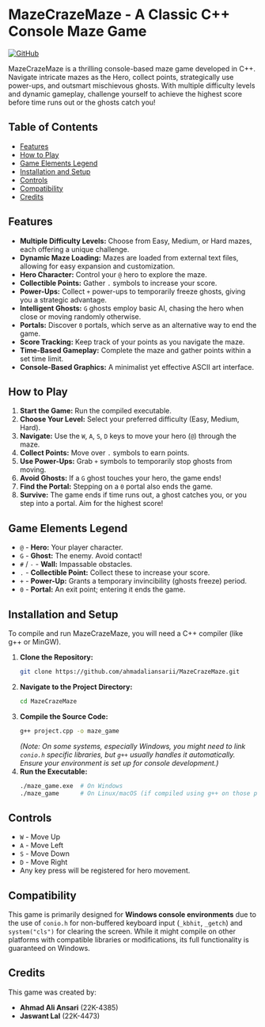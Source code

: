# MazeCrazeMaze - A Classic C++ Console Maze Game

[![GitHub](https://img.shields.io/badge/GitHub-Repo-blue?style=flat-square&logo=github)](https://github.com/ahmadaliansarii/MazeCrazeMaze)

MazeCrazeMaze is a thrilling console-based maze game developed in C++. Navigate intricate mazes as the Hero, collect points, strategically use power-ups, and outsmart mischievous ghosts. With multiple difficulty levels and dynamic gameplay, challenge yourself to achieve the highest score before time runs out or the ghosts catch you!

## Table of Contents

-   [Features](#features)
-   [How to Play](#how-to-play)
-   [Game Elements Legend](#game-elements-legend)
-   [Installation and Setup](#installation-and-setup)
-   [Controls](#controls)
-   [Compatibility](#compatibility)
-   [Credits](#credits)

## Features

*   **Multiple Difficulty Levels:** Choose from Easy, Medium, or Hard mazes, each offering a unique challenge.
*   **Dynamic Maze Loading:** Mazes are loaded from external text files, allowing for easy expansion and customization.
*   **Hero Character:** Control your `@` hero to explore the maze.
*   **Collectible Points:** Gather `.` symbols to increase your score.
*   **Power-Ups:** Collect `+` power-ups to temporarily freeze ghosts, giving you a strategic advantage.
*   **Intelligent Ghosts:** `G` ghosts employ basic AI, chasing the hero when close or moving randomly otherwise.
*   **Portals:** Discover `0` portals, which serve as an alternative way to end the game.
*   **Score Tracking:** Keep track of your points as you navigate the maze.
*   **Time-Based Gameplay:** Complete the maze and gather points within a set time limit.
*   **Console-Based Graphics:** A minimalist yet effective ASCII art interface.

## How to Play

1.  **Start the Game:** Run the compiled executable.
2.  **Choose Your Level:** Select your preferred difficulty (Easy, Medium, Hard).
3.  **Navigate:** Use the `W`, `A`, `S`, `D` keys to move your hero (`@`) through the maze.
4.  **Collect Points:** Move over `.` symbols to earn points.
5.  **Use Power-Ups:** Grab `+` symbols to temporarily stop ghosts from moving.
6.  **Avoid Ghosts:** If a `G` ghost touches your hero, the game ends!
7.  **Find the Portal:** Stepping on a `0` portal also ends the game.
8.  **Survive:** The game ends if time runs out, a ghost catches you, or you step into a portal. Aim for the highest score!

## Game Elements Legend

*   `@` - **Hero:** Your player character.
*   `G` - **Ghost:** The enemy. Avoid contact!
*   `#` / `-` - **Wall:** Impassable obstacles.
*   `.` - **Collectible Point:** Collect these to increase your score.
*   `+` - **Power-Up:** Grants a temporary invincibility (ghosts freeze) period.
*   `0` - **Portal:** An exit point; entering it ends the game.

## Installation and Setup

To compile and run MazeCrazeMaze, you will need a C++ compiler (like g++ or MinGW).

1.  **Clone the Repository:**
    ```bash
    git clone https://github.com/ahmadaliansarii/MazeCrazeMaze.git
    ```
2.  **Navigate to the Project Directory:**
    ```bash
    cd MazeCrazeMaze
    ```
3.  **Compile the Source Code:**
    ```bash
    g++ project.cpp -o maze_game
    ```
    *(Note: On some systems, especially Windows, you might need to link `conio.h` specific libraries, but `g++` usually handles it automatically. Ensure your environment is set up for console development.)*
4.  **Run the Executable:**
    ```bash
    ./maze_game.exe  # On Windows
    ./maze_game      # On Linux/macOS (if compiled using g++ on those platforms)
    ```

## Controls

*   `W` - Move Up
*   `A` - Move Left
*   `S` - Move Down
*   `D` - Move Right
*   Any key press will be registered for hero movement.

## Compatibility

This game is primarily designed for **Windows console environments** due to the use of `conio.h` for non-buffered keyboard input (`_kbhit`, `_getch`) and `system("cls")` for clearing the screen. While it might compile on other platforms with compatible libraries or modifications, its full functionality is guaranteed on Windows.

## Credits

This game was created by:

*   **Ahmad Ali Ansari** (22K-4385)
*   **Jaswant Lal** (22K-4473)
